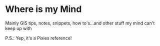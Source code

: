 # Where is my Mind
Mainly GIS tips, notes, snippets, how to's...and other stuff my mind can't keep up with



P.S.: Yep, it's a Pixies reference!
